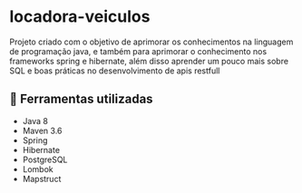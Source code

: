 # locadora-veiculos

Projeto criado com o objetivo de aprimorar os conhecimentos na linguagem de programação java, e também para aprimorar o conhecimento nos frameworks spring e
hibernate, além disso aprender um pouco mais sobre SQL e boas práticas no desenvolvimento de apis restfull

## :hammer: Ferramentas utilizadas
- Java 8
- Maven 3.6
- Spring
- Hibernate
- PostgreSQL
- Lombok
- Mapstruct
